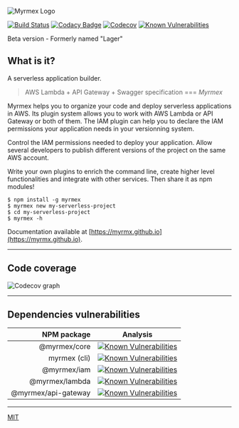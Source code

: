 ![Myrmex Logo](https://raw.githubusercontent.com/myrmx/myrmex/master/img/myrmex.png)

[![Build Status](https://travis-ci.org/myrmx/myrmex.svg)](https://travis-ci.org/myrmx/myrmex)
[![Codacy Badge](https://api.codacy.com/project/badge/Grade/249a9410043a43dca599d29f53a7bf98)](https://www.codacy.com/app/alexisno/myrmex?utm_source=github.com&amp;utm_medium=referral&amp;utm_content=myrmx/myrmex&amp;utm_campaign=Badge_Grade)
[![Codecov](https://codecov.io/gh/myrmx/myrmex/branch/master/graph/badge.svg)](https://codecov.io/gh/myrmx/myrmex)
[![Known Vulnerabilities](https://snyk.io/test/github/myrmx/myrmex/badge.svg?targetFile=packages%2Fmyrmex%2Fpackage.json)](https://snyk.io/test/github/myrmx/myrmex?targetFile=packages%2Fmyrmex%2Fpackage.json)

Beta version - Formerly named "Lager"

## What is it?

A serverless application builder.

> AWS Lambda + API Gateway + Swagger specification === *Myrmex*

Myrmex helps you to organize your code and deploy serverless applications in AWS. Its plugin system allows you to work with
AWS Lambda or API Gateway or both of them. The IAM plugin can help you to declare the IAM permissions your application needs
in your versionning system.

Control the IAM permissions needed to deploy your application. Allow several developers to publish different versions of the
project on the same AWS account.

Write your own plugins to enrich the command line, create higher level functionalities and integrate with other services.
Then share it as npm modules!

```
$ npm install -g myrmex
$ myrmex new my-serverless-project
$ cd my-serverless-project
$ myrmex -h
```

Documentation available at [https://myrmx.github.io](https://myrmx.github.io).

---

## Code coverage

![Codecov graph](https://codecov.io/gh/myrmx/myrmex/branch/master/graphs/icicle.svg "Code coverage")

---

## Dependencies vulnerabilities

| NPM package         | Analysis                                                                                                                       |
| -------------------:| ------------------------------------------------------------------------------------------------------------------------------ |
|        @myrmex/core | [![Known Vulnerabilities](https://snyk.io/test/npm/@myrmex/core/badge.svg)](https://snyk.io/test/npm/@myrmex/core)             |
|        myrmex (cli) | [![Known Vulnerabilities](https://snyk.io/test/npm/myrmex/badge.svg)](https://snyk.io/test/npm/myrmex)                 |
|         @myrmex/iam | [![Known Vulnerabilities](https://snyk.io/test/npm/@myrmex/iam/badge.svg)](https://snyk.io/test/npm/@myrmex/iam)                 |
|      @myrmex/lambda | [![Known Vulnerabilities](https://snyk.io/test/npm/@myrmex/lambda/badge.svg)](https://snyk.io/test/npm/@myrmex/lambda) |
| @myrmex/api-gateway | [![Known Vulnerabilities](https://snyk.io/test/npm/@myrmex/api-gateway/badge.svg)](https://snyk.io/test/npm/@myrmex/api-gateway) |

---

[MIT](LICENSE)
